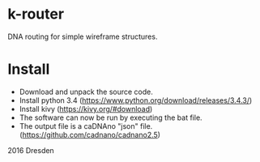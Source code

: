 # k-router
DNA routing for simple wireframe structures. 

# Install
- Download and unpack the source code.
- Install python 3.4 (https://www.python.org/download/releases/3.4.3/)
- Install kivy (https://kivy.org/#download)
- The software can now be run by executing the bat file.
- The output file is a caDNAno "json" file. (https://github.com/cadnano/cadnano2.5)

2016 Dresden